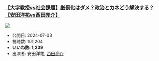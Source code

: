 ### [【大学教授vs社会課題】厳罰化はダメ？政治とカネどう解決する？【安田洋祐vs西田亮介】](https://www.youtube.com/watch?v=H6v4OZL_LSs)
[![](https://img.youtube.com/vi/H6v4OZL_LSs/sddefault.jpg)](https://www.youtube.com/watch?v=H6v4OZL_LSs)
-   公開日: 2024-07-03
-   視聴数: 101,204
-   **いいね数: 1,239**
-   出演者: 安田洋祐, [西田亮介](/rehacq_fan/people/西田亮介 "wikilink")
